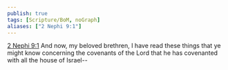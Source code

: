 ```yaml
---
publish: true
tags: [Scripture/BoM, noGraph]
aliases: ["2 Nephi 9:1"]
---
```

[2 Nephi 9:1](https://churchofjesuschrist.org/study/scriptures/bofm/2-ne/9?lang=eng&id=p1#p1) And now, my beloved brethren, I have read these things that ye might know concerning the covenants of the Lord that he has covenanted with all the house of Israel--

